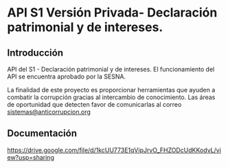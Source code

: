 # API S1 Versión Privada- Declaración patrimonial y de intereses.
## Introducción
API del S1 - Declaración patrimonial y de intereses. El funcionamiento del API se encuentra aprobado por la SESNA.

La finalidad de este proyecto es proporcionar herramientas que ayuden a combatir la corrupción gracias al intercambio de conocimiento. 
Las áreas de oportunidad que detecten favor de comunicarlas al correo sistemas@anticorrupcion.org


## Documentación
https://drive.google.com/file/d/1kcUU773E1qVipJrvO_FHZODcUdKKodvL/view?usp=sharing



